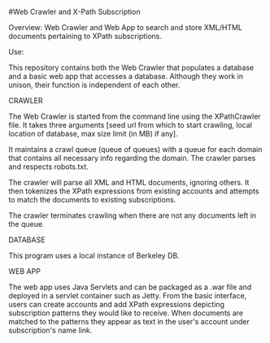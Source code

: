 #Web Crawler and X-Path Subscription

Overview: Web Crawler and Web App to search and store XML/HTML documents pertaining to XPath subscriptions.

Use:

This repository contains both the Web Crawler that populates a database and a basic web app that accesses a database. Although they work in unison, their function is independent of each other.

CRAWLER

The Web Crawler is started from the command line using the XPathCrawler file. It takes three arguments [seed url from which to start crawling, local location of database, max size limit (in MB) if any]. 

It maintains a crawl queue (queue of queues) with a queue for each domain that contains all necessary info regarding the domain. The crawler parses and respects robots.txt.

The crawler will parse all XML and HTML documents, ignoring others. It then tokenizes the XPath expressions from existing accounts and attempts to match the documents to existing subscriptions. 

The crawler terminates crawling when there are not any documents left in the queue.

DATABASE

This program uses a local instance of Berkeley DB.

WEB APP

The web app uses Java Servlets and can be packaged as a .war file and deployed in a servlet container such as Jetty. From the basic interface, users can create accounts and add XPath expressions depicting subscription patterns they would like to receive. When documents are matched to the patterns they appear as text in the user's account under subscription's name link. 